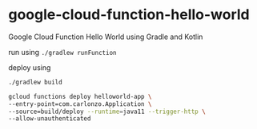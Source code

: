 # google-cloud-function-hello-world
Google Cloud Function Hello World using Gradle and Kotlin

run using `./gradlew runFunction`

deploy using 
```bash
./gradlew build

gcloud functions deploy helloworld-app \                            
--entry-point=com.carlonzo.Application \
--source=build/deploy --runtime=java11 --trigger-http \
--allow-unauthenticated
```
